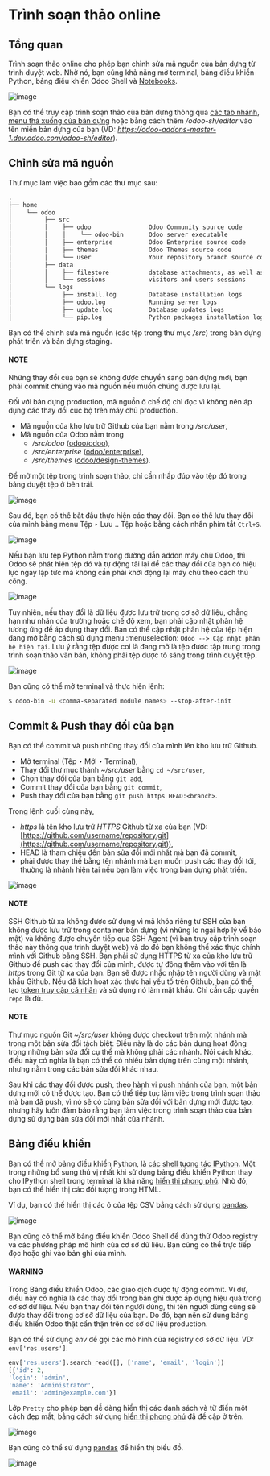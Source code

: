 <a id="odoosh-gettingstarted-online-editor"></a>

# Trình soạn thảo online

## Tổng quan

Trình soạn thảo online cho phép bạn chỉnh sửa mã nguồn của bản dựng từ trình duyệt web. Nhờ nó, bạn cũng khả năng mở terminal, bảng điều khiển Python, bảng điều khiển Odoo Shell và [Notebooks](https://jupyterlab.readthedocs.io/en/stable/user/notebook.html).

![image](../../../.gitbook/assets/interface-editor.png)

Bạn có thể truy cập trình soạn thảo của bản dựng thông qua [các tab nhánh](administration/odoo_sh/getting_started/branches.md#odoosh-gettingstarted-branches-tabs), [menu thả xuống của bản dựng](administration/odoo_sh/getting_started/builds.md#odoosh-gettingstarted-builds-dropdown-menu) hoặc bằng cách thêm  */odoo-sh/editor* vào tên miền bản dựng của bạn (VD: *https://odoo-addons-master-1.dev.odoo.com/odoo-sh/editor*).

## Chỉnh sửa mã nguồn

Thư mục làm việc bao gồm các thư mục sau:

```default
.
├── home
│    └── odoo
│         ├── src
│         │    ├── odoo                Odoo Community source code
│         │    │    └── odoo-bin       Odoo server executable
│         │    ├── enterprise          Odoo Enterprise source code
│         │    ├── themes              Odoo Themes source code
│         │    └── user                Your repository branch source code
│         ├── data
│         │    ├── filestore           database attachments, as well as the files of binary fields
│         │    └── sessions            visitors and users sessions
│         └── logs
│              ├── install.log         Database installation logs
│              ├── odoo.log            Running server logs
│              ├── update.log          Database updates logs
│              └── pip.log             Python packages installation logs
```

Bạn có thể chỉnh sửa mã nguồn (các tệp trong thư mục  */src*) trong bản dựng phát triển và bản dựng staging.

#### NOTE
Những thay đổi của bạn sẽ không được chuyển sang bản dựng mới, bạn phải commit chúng vào mã nguồn nếu muốn chúng được lưu lại.

Đối với bản dựng production, mã nguồn ở chế độ chỉ đọc vì không nên áp dụng các thay đổi cục bộ trên máy chủ production.

* Mã nguồn của kho lưu trữ Github của bạn nằm trong  */src/user*,
* Mã nguồn của Odoo nằm trong
  *  */src/odoo* ([odoo/odoo](https://github.com/odoo/odoo)),
  *  */src/enterprise* ([odoo/enterprise](https://github.com/odoo/enterprise)),
  *  */src/themes* ([odoo/design-themes](https://github.com/odoo/design-themes)).

Để mở một tệp trong trình soạn thảo, chỉ cần nhấp đúp vào tệp đó trong bảng duyệt tệp ở bên trái.

![image](../../../.gitbook/assets/interface-editor-open-file.png)

Sau đó, bạn có thể bắt đầu thực hiện các thay đổi. Bạn có thể lưu thay đổi của mình bằng menu Tệp ‣ Lưu .. Tệp hoặc bằng cách nhấn phím tắt `Ctrl+S`.

![image](../../../.gitbook/assets/interface-editor-save-file.png)

Nếu bạn lưu tệp Python nằm trong đường dẫn addon máy chủ Odoo, thì Odoo sẽ phát hiện tệp đó và tự động tải lại để các thay đổi của bạn có hiệu lực ngay lập tức mà không cần phải khởi động lại máy chủ theo cách thủ công.

![image](../../../.gitbook/assets/interface-editor-automaticreload.gif)

Tuy nhiên, nếu thay đổi là dữ liệu được lưu trữ trong cơ sở dữ liệu, chẳng hạn như nhãn của trường hoặc chế độ xem, bạn phải cập nhật phân hệ tương ứng để áp dụng thay đổi. Bạn có thể cập nhật phân hệ của tệp hiện đang mở bằng cách sử dụng menu :menuselection: `Odoo --> Cập nhật phân hệ hiện tại`. Lưu ý rằng tệp được coi là đang mở là tệp được tập trung trong trình soạn thảo văn bản, không phải tệp được tô sáng trong trình duyệt tệp.

![image](../../../.gitbook/assets/interface-editor-update-current-module.png)

Bạn cũng có thể mở terminal và thực hiện lệnh:

```bash
$ odoo-bin -u <comma-separated module names> --stop-after-init
```

<a id="odoosh-gettingstarted-online-editor-push"></a>

## Commit & Push thay đổi của bạn

Bạn có thể commit và push những thay đổi của mình lên kho lưu trữ Github.

* Mở terminal (Tệp ‣ Mới ‣ Terminal),
* Thay đổi thư mục thành  *~/src/user* bằng `cd ~/src/user`,
* Chọn thay đổi của bạn bằng `git add`,
* Commit thay đổi của bạn bằng `git commit`,
* Push thay đổi của bạn bằng `git push https HEAD:<branch>`.

Trong lệnh cuối cùng này,

* *https* là tên kho lưu trữ *HTTPS* Github từ xa của bạn (VD: [https://github.com/username/repository.git](https://github.com/username/repository.git)),
* HEAD là tham chiếu đến bản sửa đổi mới nhất mà bạn đã commit,
* <branch> phải được thay thế bằng tên nhánh mà bạn muốn push các thay đổi tới, thường là nhánh hiện tại nếu bạn làm việc trong bản dựng phát triển.

![image](../../../.gitbook/assets/interface-editor-commit-push.png)

#### NOTE
SSH Github từ xa không được sử dụng vì mã khóa riêng tư SSH của bạn không được lưu trữ trong container bản dựng (vì những lo ngại hợp lý về bảo mật) và không được chuyển tiếp qua SSH Agent (vì bạn truy cập trình soạn thảo này thông qua trình duyệt web) và do đó bạn không thể xác thực chính mình với Github bằng SSH. Bạn phải sử dụng HTTPS từ xa của kho lưu trữ Github để push các thay đổi của mình, được tự động thêm vào với tên là *https* trong Git từ xa của bạn. Bạn sẽ được nhắc nhập tên người dùng và mật khẩu Github. Nếu đã kích hoạt xác thực hai yếu tố trên Github, bạn có thể tạo [token truy cập cá nhân](https://help.github.com/articles/creating-a-personal-access-token-for-the-command-line/) và sử dụng nó làm mật khẩu. Chỉ cần cấp quyền `repo` là đủ.

#### NOTE
Thư mục nguồn Git  *~/src/user* không được checkout trên một nhánh mà trong một bản sửa đổi tách biệt: Điều này là do các bản dựng hoạt động trong những bản sửa đổi cụ thể mà không phải các nhánh. Nói cách khác, điều này có nghĩa là bạn có thể có nhiều bản dựng trên cùng một nhánh, nhưng nằm trong các bản sửa đổi khác nhau.

Sau khi các thay đổi được push, theo [hành vi push nhánh](administration/odoo_sh/getting_started/branches.md#odoosh-gettingstarted-branches-tabs-settings) của bạn, một bản dựng mới có thể được tạo. Bạn có thể tiếp tục làm việc trong trình soạn thảo mà bạn đã push, vì nó sẽ có cùng bản sửa đổi với bản dựng mới được tạo, nhưng hãy luôn đảm bảo rằng bạn làm việc trong trình soạn thảo của bản dựng sử dụng bản sửa đổi mới nhất của nhánh.

## Bảng điều khiển

Bạn có thể mở bảng điều khiển Python, là [các shell tương tác IPython](https://ipython.readthedocs.io/en/stable/interactive/tutorial.html). Một trong những bổ sung thú vị nhất khi sử dụng bảng điều khiển Python thay cho IPython shell trong terminal là khả năng [hiển thị phong phú](https://ipython.readthedocs.io/en/stable/config/integrating.html#rich-display). Nhờ đó, bạn có thể hiển thị các đối tượng trong HTML.

Ví dụ, bạn có thể hiển thị các ô của tệp CSV bằng cách sử dụng [pandas](https://pandas.pydata.org/pandas-docs/stable/tutorials.html).

![image](../../../.gitbook/assets/interface-editor-console-python-read-csv.png)

Bạn cũng có thể mở bảng điều khiển Odoo Shell để dùng thử Odoo registry và các phương pháp mô hình của cơ sở dữ liệu. Bạn cũng có thể trực tiếp đọc hoặc ghi vào bản ghi của mình.

#### WARNING
Trong Bảng điều khiển Odoo, các giao dịch được tự động commit. Ví dự, điều này có nghĩa là các thay đổi trong bản ghi được áp dụng hiệu quả trong cơ sở dữ liệu. Nếu bạn thay đổi tên người dùng, thì tên người dùng cũng sẽ được thay đổi trong cơ sở dữ liệu của bạn. Do đó, bạn nên sử dụng bảng điều khiển Odoo thật cẩn thận trên cơ sở dữ liệu production.

Bạn có thể sử dụng *env* để gọi các mô hình của registry cơ sở dữ liệu. VD: `env['res.users']`.

```python
env['res.users'].search_read([], ['name', 'email', 'login'])
[{'id': 2,
'login': 'admin',
'name': 'Administrator',
'email': 'admin@example.com'}]
```

Lớp `Pretty` cho phép bạn dễ dàng hiển thị các danh sách và từ điển một cách đẹp mắt, bằng cách sử dụng [hiển thị phong phú](https://ipython.readthedocs.io/en/stable/config/integrating.html#rich-display) đã đề cập ở trên.

![image](../../../.gitbook/assets/interface-editor-console-odoo-pretty.png)

Bạn cũng có thể sử dụng [pandas](https://pandas.pydata.org/pandas-docs/stable/tutorials.html) để hiển thị biểu đồ.

![image](../../../.gitbook/assets/interface-editor-console-odoo-graph.png)
